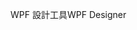 <span data-ttu-id="4e3f4-101">WPF 設計工具</span><span class="sxs-lookup"><span data-stu-id="4e3f4-101">WPF Designer</span></span>